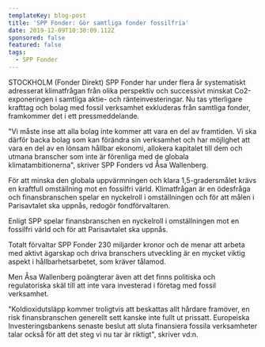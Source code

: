 ```yaml
---
templateKey: blog-post
title: 'SPP Fonder: Gör samtliga fonder fossilfria'
date: 2019-12-09T10:30:09.112Z
sponsored: false
featured: false
tags:
  - SPP Fonder
---
```

STOCKHOLM (Fonder Direkt) SPP Fonder har under flera år systematiskt adresserat klimatfrågan från olika perspektiv och successivt minskat Co2-exponeringen i samtliga aktie- och ränteinvesteringar. Nu tas ytterligare krafttag och bolag med fossil verksamhet exkluderas från samtliga fonder, framkommer det i ett pressmeddelande.



"Vi måste inse att alla bolag inte kommer att vara en del av framtiden. Vi ska därför backa bolag som kan förändra sin verksamhet och har möjlighet att vara en del av en lönsam hållbar ekonomi, allokera kapitalet till dem och utmana branscher som inte är förenliga med de globala klimatambitionerna", skriver SPP Fonders vd Åsa Wallenberg.



För att minska den globala uppvärmningen och klara 1,5-gradersmålet krävs en kraftfull omställning mot en fossilfri värld. Klimatfrågan är en ödesfråga och finansbranschen spelar en nyckelroll i omställningen och för att målen i Parisavtalet ska uppnås, redogör fondförvaltaren.



Enligt SPP spelar finansbranschen en nyckelroll i omställningen mot en fossilfri värld och för att Parisavtalet ska uppnås.



Totalt förvaltar SPP Fonder 230 miljarder kronor och de menar att arbeta med aktivt ägarskap och driva branschers utveckling är en mycket viktig aspekt i hållbarhetsarbetet, som kräver tålamod.



Men Åsa Wallenberg poängterar även att det finns politiska och regulatoriska skäl till att inte vara investerad i företag med fossil verksamhet.



"Koldioxidutsläpp kommer troligtvis att beskattas allt hårdare framöver, en risk finansbranschen generellt sett kanske inte fullt ut prissatt. Europeiska Investeringsbankens senaste beslut att sluta finansiera fossila verksamheter talar också för att det steg vi nu tar är riktigt", skriver vd:n.
